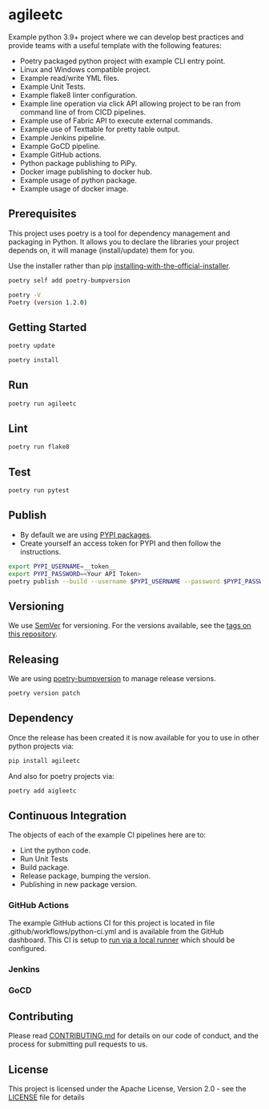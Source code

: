 # agileetc

Example python 3.9+ project where we can develop best practices and provide teams with a useful template with the following features:

* Poetry packaged python project with example CLI entry point.
* Linux and Windows compatible project.
* Example read/write YML files.
* Example Unit Tests.
* Example flake8 linter configuration.
* Example line operation via click API allowing project to be ran from command line of from CICD pipelines.
* Example use of Fabric API to execute external commands.
* Example use of Texttable for pretty table output.
* Example Jenkins pipeline.
* Example GoCD pipeline. 
* Example GitHub actions. 
* Python package publishing to PiPy. 
* Docker image publishing to docker hub. 
* Example usage of python package. 
* Example usage of docker image.

## Prerequisites

This project uses poetry is a tool for dependency management and packaging in Python. It allows you to declare the 
libraries your project depends on, it will manage (install/update) them for you. 

Use the installer rather than pip [installing-with-the-official-installer](https://python-poetry.org/docs/master/#installing-with-the-official-installer).

```sh
poetry self add poetry-bumpversion
```

```sh
poetry -V
Poetry (version 1.2.0)
```

## Getting Started

```sh
poetry update
```

```sh
poetry install
```

## Run
```sh
poetry run agileetc
```

## Lint
```sh
poetry run flake8
```

## Test
```sh
poetry run pytest
```

## Publish

* By default we are using [PYPI packages](https://packaging.python.org/en/latest/tutorials/installing-packages/). 
* Create yourself an access token for PYPI and then follow the instructions.

```sh
export PYPI_USERNAME=__token__ 
export PYPI_PASSWORD=<Your API Token>
poetry publish --build --username $PYPI_USERNAME --password $PYPI_PASSWORD
```

## Versioning
We use [SemVer](http://semver.org/) for versioning. For the versions available, see the [tags on this repository](https://github.com/Agile-Solutions-GB-Ltd/agileup/tags). 

## Releasing

We are using [poetry-bumpversion](https://github.com/monim67/poetry-bumpversion) to manage release versions.

```sh
poetry version patch
```

## Dependency

Once the release has been created it is now available for you to use in other python projects via:

```sh
pip install agileetc
```

And also for poetry projects via:

```sh
poetry add aigleetc
```

## Continuous Integration

The objects of each of the example CI pipelines here are to:

* Lint the python code.
* Run Unit Tests
* Build package.
* Release package, bumping the version.
* Publishing in new package version.

### GitHub Actions

The example GitHub actions CI for this project is located in file .github/workflows/python-ci.yml and is available from 
the GitHub dashboard. This CI is setup to [run via a local runner](https://github.com/Agile-Solutions-GB-Ltd/automatic-eureka/settings/actions/runners) which should be configured.

### Jenkins


### GoCD


## Contributing

Please read [CONTRIBUTING.md](CONTRIBUTING.md) for details on our code of conduct, and the process for submitting pull requests to us.

## License

This project is licensed under the Apache License, Version 2.0 - see the [LICENSE](LICENSE) file for details



